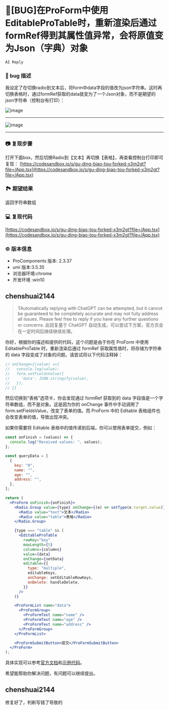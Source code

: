 # 🐛[BUG]在ProForm中使用EditableProTable时，重新渲染后通过formRef得到其属性值异常，会将原值变为Json（字典）对象

`AI Reply`

### 🐛 bug 描述

我设定了在切换radio到文本后，将form中data字段的值改为json字符串。这时再切换表格时，通过formRef获取的data就变为了一个Json对象，而不是期望的json字符串（控制台有打印）：

![image](https://user-images.githubusercontent.com/29675005/205502742-eca810b3-6d29-4fd3-a8d4-935cccc895cd.png)

---

![image](https://user-images.githubusercontent.com/29675005/205502545-cb880989-163c-4b42-8014-6b78a20ac80b.png)

---

### 📷 复现步骤

打开下面box，然后切换Radio到【文本】再切换【表格】，再查看控制台打印即可复现：
[https://codesandbox.io/s/gu-ding-biao-tou-forked-x3m2gt?file=/App.tsx](https://codesandbox.io/s/gu-ding-biao-tou-forked-x3m2gt?file=/App.tsx)

### 🏞 期望结果

返回字符串数组

### 💻 复现代码

[https://codesandbox.io/s/gu-ding-biao-tou-forked-x3m2gt?file=/App.tsx](https://codesandbox.io/s/gu-ding-biao-tou-forked-x3m2gt?file=/App.tsx)

### © 版本信息

- ProComponents 版本: 2.3.37
- umi 版本:3.5.35
- 浏览器环境:chrome
- 开发环境 :win10

## chenshuai2144

> TAutomatically replying with ChatGPT can be attempted, but it cannot be guaranteed to be completely accurate and may not fully address all issues. Please feel free to reply if you have any further questions or concerns.
> 此回复基于 ChatGPT 自动生成，可以尝试下方案，官方员会在一定时间后继续继续处理。

你好，根据你的描述和提供的代码，这个问题是由于你在 ProForm 中使用 EditableProTable 时，重新渲染后通过 formRef 获取属性值时，将存储为字符串的 data 字段变成了对象的问题。请尝试将以下代码注释掉：

```jsx
// onChange={(value) =>{
//   console.log(value);
//   form.setFieldsValue({
//     'data': JSON.stringify(value),
//   });
// }}
```

然后切换到“表格”选项卡，你会发现通过 formRef 获取到的 data 字段值是一个字符串数组，而不是对象。这是因为你的 onChange 事件中手动调用了 form.setFieldsValue，改变了表单的值。而 ProForm 中的 Editable 表格组件也会改变表单的值，导致出现冲突。

如果你需要将 Editable 表格中的值传递到后端，你可以使用表单提交，例如：

```jsx
const onFinish = (values) => {
  console.log("Received values: ", values);
};

const queryData = [
  {
    key: "0",
    name: "",
    age: "",
    address: "",
  },
];

return (
  <ProForm onFinish={onFinish}>
    <Radio.Group value={type} onChange={(e) => setType(e.target.value)}>
      <Radio value="text">文本</Radio>
      <Radio value="table">表格</Radio>
    </Radio.Group>

    {type === "table" && (
      <EditableProTable
        rowKey="key"
        maxLength={5}
        columns={columns}
        value={data}
        onChange={setData}
        editable={{
          type: "multiple",
          editableKeys,
          onChange: setEditableRowKeys,
          onDelete: handleDelete,
        }}
      />
    )}

    <ProFormList name="data">
      <ProFormGroup>
        <ProFormText name="name" />
        <ProFormText name="age" />
        <ProFormText name="address" />
      </ProFormGroup>
    </ProFormList>

    <ProFormSubmitButton>提交</ProFormSubmitButton>
  </ProForm>
);
```

具体实现可以参考[官方文档](https://procomponents.ant.design/components/table-row-editable-cn/)和[示例代码](https://codesandbox.io/s/row-editable-form-pro-components-demo-forked-ciftv?file=/src/pages/TableList.tsx)。

希望能帮助你解决问题，有问题可以继续提出。

## chenshuai2144

修复好了，判断写错了导致的
